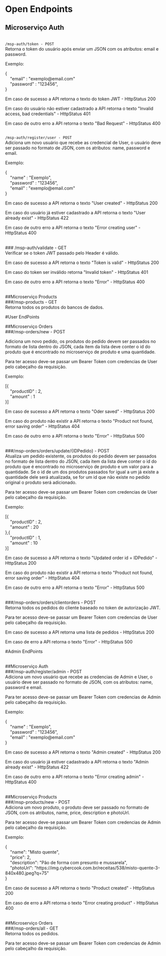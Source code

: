 # Open Endpoints

## Microserviço Auth

<br>
<code>/msp-auth/token - POST</code>

<div class="divDetalhes">
Retorna o token do usuário após enviar um JSON com os atributos: email e password.

<p>
Exemplo:
<div class="divDetalhesCod">
{
    <br>
    "email" : "exemplo@email.com"
    <br>
    "password" : "123456",
    <br>
}
</div>
<p>
Em caso de sucesso a API retorna o texto do token JWT - HttpStatus 200
<p>
Em caso do usuário não estiver cadastrado a API retorna o texto "Invalid access, bad credentials" - HttpStatus 401
<p>
Em caso de outro erro a API retorna o texto "Bad Request" - HttpStatus 400
</div>

<br>
<code>/msp-auth/register/user - <span class="POST">POST</span></code>

<div class="divDetalhes">
Adiciona um novo usuário que recebe as credencial de User, o usuário deve ser passado no formato de JSON, com os atributos: name, password e email.

<p>
Exemplo:
<div class="divDetalhesCod">
{
	<br>
    "name" : "Exemplo",
    <br>
    "password" : "123456",
    <br>
    "email" : "exemplo@email.com"
    <br>
}
</div>
<p>
Em caso de sucesso a API retorna o texto "User created" - HttpStatus 200
<p>
Em caso do usuário já estiver cadastrado a API retorna o texto "User already exist" - HttpStatus 422
<p>
Em caso de outro erro a API retorna o texto "Error creating user" - HttpStatus 400
</div>

<br>
### /msp-auth/validate - <span class="GET">GET</span>

<div class="divDetalhes">
Verificar se o token JWT passado pelo Header é válido.

<p>
Em caso de sucesso a API retorna o texto "Token is valid" - HttpStatus 200
<p>
Em caso do token ser inválido retorna "Invalid token" - HttpStatus 401
<p>
Em caso de outro erro a API retorna o texto "Error" - HttpStatus 400
</div>

<br>
##Microserviço Products
<br>
###/msp-products - <span class="GET">GET</span>

<div class="divDetalhes">
Retorna todos os produtos do bancos de dados.
</div>

#User EndPoints


##Microserviço Orders
<br>
###/msp-orders/new - <span class="POST">POST</span>

<div class="divDetalhes">
Adiciona um novo pedido, os produtos do pedido devem ser passados no formato de lista dentro do JSON, cada item da lista deve conter o id do produto que é encontrado no microserviço de produto e uma quantidade.
<p>
Para ter acesso deve-se passar um Bearer Token com credencias de User pelo cabeçalho da requisição.

<p>
Exemplo:
<div class="divDetalhesCod">
[{
	<br>
    "productID" : 2,
	<br>
    "amount" : 1
	<br>
}]
</div>
<p>
Em caso de sucesso a API retorna o texto "Oder saved" - HttpStatus 200
<p>
Em caso do produto não existir a API retorna o texto "Product not found, error saving order" - HttpStatus 404
<p>
Em caso de outro erro a API retorna o texto "Error" - HttpStatus 500
</div>
<br>
###/msp-orders/orders/update/{IDPedido} - <span class="POST">POST</span>

<div class="divDetalhes">
Atualiza um pedido existente, os produtos do pedido devem ser passados no formato de lista dentro do JSON, cada item da lista deve conter o id do produto que é encontrado no microserviço de produto e um valor para a quantidade. Se o id de um dos produtos passados for igual a um já existe a quantidade dele será atualizada, se for um id que não existe no pedido original o produto será adicionado.
<p>
Para ter acesso deve-se passar um Bearer Token com credencias de User pelo cabeçalho da requisição.

<p>
Exemplo:
<div class="divDetalhesCod">
[{
	<br>
    "productID" : 2,
	<br>
    "amount" : 20
	<br>
},{
	<br>
    "productID" : 1,
	<br>
    "amount" : 10
	<br>
}]
</div>
<p>
	Em caso de sucesso a API retorna o texto "Updated order id = IDPedido" - HttpStatus 200
<p>
Em caso do produto não existir a API retorna o texto "Product not found, error saving order" - HttpStatus 404
<p>
Em caso de outro erro a API retorna o texto "Error" - HttpStatus 500
</div>
<br>
###/msp-orders/orders/clientorders - <span class="POST">POST</span>

<div class="divDetalhes">
Retorna todos os pedidos do cliente baseado no token de autorização JWT.
<p>
Para ter acesso deve-se passar um Bearer Token com credencias de User pelo cabeçalho da requisição.

<p>
	Em caso de sucesso a API retorna uma lista de pedidos - HttpStatus 200
<p>
Em caso de erro a API retorna o texto "Error" - HttpStatus 500
</div>

#Admin EndPoints

<br>
##Microserviço Auth
<br>
###/msp-auth/register/admin - <span class="POST">POST</span>

<div class="divDetalhes">
Adiciona um novo usuário que recebe as credencias de Admin e User, o usuário deve ser passado no formato de JSON, com os atributos: name, password e email.
<p>
Para ter acesso deve-se passar um Bearer Token com credencias de Admin pelo cabeçalho da requisição.

<p>
Exemplo:
<div class="divDetalhesCod">
{
	<br>
    "name" : "Exemplo",
    <br>
    "password" : "123456",
    <br>
    "email" : "exemplo@email.com"
    <br>
}
</div>
<p>
Em caso de sucesso a API retorna o texto "Admin created" - HttpStatus 200
<p>
Em caso do usuário já estiver cadastrado a API retorna o texto "Admin already exist" - HttpStatus 422
<p>
Em caso de outro erro a API retorna o texto "Error creating admin" - HttpStatus 400
</div>

<br>
##Microserviço Products
<br>
###/msp-products/new - <span class="POST">POST</span>

<div class="divDetalhes">
Adiciona um novo produto, o produto deve ser passado no formato de JSON, com os atributos, name, price, description e photoUrl.

<p>
Para ter acesso deve-se passar um Bearer Token com credencias de Admin pelo cabeçalho da requisição.

<p>
Exemplo:
<div class="divDetalhesCod">
{
	<br>
    "name": "Misto quente",
	<br>
    "price": 2,
	<br>
    "description": "Pão de forma com presunto e mussarela",
	<br>
    "photoUrl": "https://img.cybercook.com.br/receitas/538/misto-quente-3-840x480.jpeg?q=75"
	<br>
}
</div>
<p>
Em caso de sucesso a API retorna o texto "Product created" - HttpStatus 200
<p>
Em caso de erro a API retorna o  texto "Error creating product" - HttpStatus 400
</div>

<br>
##Microserviço Orders
<br>
###/msp-orders/all - <span class="GET">GET</span>

<div class="divDetalhes">
Retorna todos os pedidos.

<p>
Para ter acesso deve-se passar um Bearer Token com credencias de Admin pelo cabeçalho da requisição.

</div>



